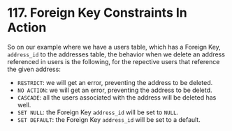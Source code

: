 # 117. Foreign Key Constraints In Action

So on our example where we have a users table, which has a Foreign Key, `address_id` to the addresses table, the behavior when we delete an address referenced in users is the following, for the repective users that reference the given address:

- `RESTRICT`: we will get an error, preventing the address to be deleted.
- `NO ACTION`: we will get an error, preventing the address to be deletd.
- `CASCADE`: all the users associated with the address will be deleted has well.
- `SET NULL`: the Foreign Key `address_id` will be set to `NULL`.
- `SET DEFAULT`: the Foreign Key `address_id` will be set to a default.
